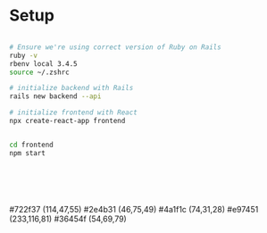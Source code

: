 <!-- From my boilerplate ~ GinasaurusRx -->

# Setup

```bash

# Ensure we're using correct version of Ruby on Rails
ruby -v
rbenv local 3.4.5
source ~/.zshrc 

# initialize backend with Rails
rails new backend --api 

# initialize frontend with React
npx create-react-app frontend


cd frontend
npm start







```


#722f37	(114,47,55)
#2e4b31	(46,75,49)
#4a1f1c	(74,31,28)
#e97451	(233,116,81)
#36454f	(54,69,79)